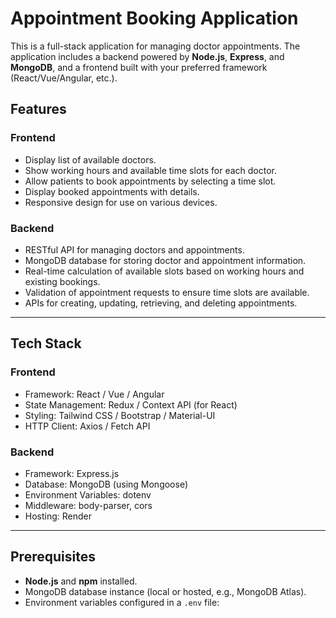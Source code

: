 # Appointment Booking Application

This is a full-stack application for managing doctor appointments. The application includes a backend powered by **Node.js**, **Express**, and **MongoDB**, and a frontend built with your preferred framework (React/Vue/Angular, etc.). 

## Features

### Frontend
- Display list of available doctors.
- Show working hours and available time slots for each doctor.
- Allow patients to book appointments by selecting a time slot.
- Display booked appointments with details.
- Responsive design for use on various devices.

### Backend
- RESTful API for managing doctors and appointments.
- MongoDB database for storing doctor and appointment information.
- Real-time calculation of available slots based on working hours and existing bookings.
- Validation of appointment requests to ensure time slots are available.
- APIs for creating, updating, retrieving, and deleting appointments.

---

## Tech Stack

### Frontend
- Framework: React / Vue / Angular
- State Management: Redux / Context API (for React)
- Styling: Tailwind CSS / Bootstrap / Material-UI
- HTTP Client: Axios / Fetch API

### Backend
- Framework: Express.js
- Database: MongoDB (using Mongoose)
- Environment Variables: dotenv
- Middleware: body-parser, cors
- Hosting: Render

---

## Prerequisites

- **Node.js** and **npm** installed.
- MongoDB database instance (local or hosted, e.g., MongoDB Atlas).
- Environment variables configured in a `.env` file:

